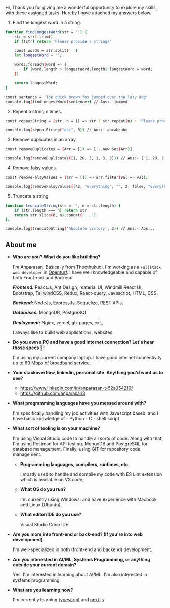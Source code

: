 Hi, Thank you for giving me a wonderful opportunity to explore my skills with these assigned tasks. Hereby I have attached my answers below.

1.  Find the longest word in a string.
```sh
function findLongestWord(str = '') {
    str = str?.trim()
    if (!str) return 'Please provide a string!'

    const words = str.split(' ')
    let longestWord = '';

    words.forEach(word => {
        if (word.length > longestWord.length) longestWord = word;
    })

    return longestWord;
}

const sentence = 'The quick brown fox jumped over the lazy dog'
console.log(findLongestWord(sentence)) // Ans:- jumped
```

2.  Repeat a string n times.
```sh
const repeatString = (str, n = 1) => str ? str.repeat(n) : 'Please provide a string!';

console.log(repeatString("abc", 3)) // Ans:- abcabcabc
```
3.  Remove duplicates in an array
```sh
const removeDuplicates = (Arr = []) => [...new Set(Arr)]

console.log(removeDuplicates([1, 20, 3, 1, 3, 3])) // Ans:- [ 1, 20, 3 ]
```
4.  Remove falsy values
```sh
const removeFalsyValues = (arr = []) => arr.filter(val => val);

console.log(removeFalsyValues([42, "everything", "", 2, false, "everything"])) // Ans:- [ 42, 'everything', 2, 'everything' ]
```
5.  Truncate a string
```sh
function truncateString(str = '', n = str.length) {
    if (str.length === n) return str
    return str.slice(0, n).concat('...')
};

console.log(truncateString('Absolute victory', 3)) // Ans:- Abs...
```

## About me

- **Who are you? What do you like building?**
  
    I'm Anparasan. Basically from Thoothukudi.
    I'm working as a `Fullstack web developer` in [Openturf](https://www.openturf.in/).
    I have well knowledgeable and capable of both Front-end and Backend

    ***Frontend:***
      ReactJs, Ant Design, material UI, Windmill React UI, Bootstrap, TailwindCSS, Redux, React-query, Javascript, HTML, CSS.

    ***Backend:***
      NodeJs, ExpressJs, Sequelize, REST APIs.

    ***Databases:***
      MongoDB, PostgreSQL.

    ***Deployment:***
      Nginx, vercel, gh-pages, ext.,

    I always like to build web applications, websites.

- **Do you own a PC and have a good internet connection? Let's hear those specs 💪!**

    I'm using my current company laptop.
    I have good internet connectivity up to 60 Mbps of broadband service.

- **Your stackoverflow, linkedin, personal site. Anything you'd want us to see?**

    - https://www.linkedin.com/in/anparasan-t-52a954219/
    - https://github.com/anparasan3

- **What programming languages have you messed around with?**

    I'm specifically handling my job activities with Javascript based. and I have basic knowledge of - Python - C - shell script

- **What sort of tooling is on your machine?**

    I'm using Visual Studio code to handle all sorts of code. Along with that, I'm using Postman for API testing. MongoDB and PostgreSQL for database management. Finally, using GIT for repository code management.

    - **Programming languages, compilers, runtimes, etc.**

        I mostly used to handle and compile my code with ES Lint extension which is available on VS code;

    - **What OS do you run?**

        I'm currently using Windows.
        and have experience with Macbook and Linux (Ubuntu).

    - **What editor/IDE do you use?**

        Visual Studio Code IDE

- **Are you more into front-end or back-end? (If you're into web development).**

    I'm well-specialized in both (front-end and backend) development.

- **Are you interested in AI/ML, Systems Programming, or anything outside your current domain?**

    Yes. I'm interested in learning about AI/ML. I'm also interested in systems programming.

- **What are you learning now?**

    I'm currently learning [typescript](https://www.typescriptlang.org/) and [next.js](https://nextjs.org/)
